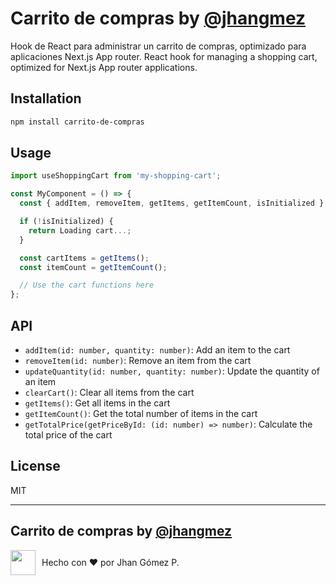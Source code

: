 # Carrito de compras by [@jhangmez](https://github.com/jhangmez)

Hook de React para administrar un carrito de compras, optimizado para aplicaciones Next.js App router.
React hook for managing a shopping cart, optimized for Next.js App router applications.

## Installation

```bash
npm install carrito-de-compras
```

## Usage

```typescript
import useShoppingCart from 'my-shopping-cart';

const MyComponent = () => {
  const { addItem, removeItem, getItems, getItemCount, isInitialized } = useShoppingCart();

  if (!isInitialized) {
    return Loading cart...;
  }

  const cartItems = getItems();
  const itemCount = getItemCount();

  // Use the cart functions here
};
```

## API

- `addItem(id: number, quantity: number)`: Add an item to the cart
- `removeItem(id: number)`: Remove an item from the cart
- `updateQuantity(id: number, quantity: number)`: Update the quantity of an item
- `clearCart()`: Clear all items from the cart
- `getItems()`: Get all items in the cart
- `getItemCount()`: Get the total number of items in the cart
- `getTotalPrice(getPriceById: (id: number) => number)`: Calculate the total price of the cart

## License

MIT

---

## Carrito de compras by [@jhangmez](https://github.com/jhangmez)

<div style="display: flex; align-items: center; height: fit-content;">
  <img src="https://avatars.githubusercontent.com/u/60937214?v=4" width="40" style="margin-right: 10px;"/>
  <span>Hecho con ❤️ por Jhan Gómez P.</span>
</div>
